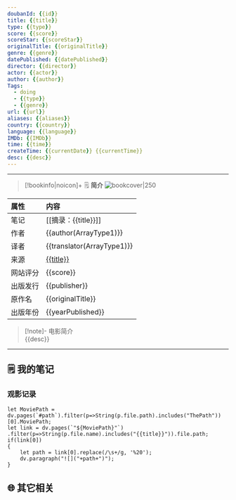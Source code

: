 ```yaml
---
doubanId: {{id}}
title: {{title}}
type: {{type}}
score: {{score}}
scoreStar: {{scoreStar}}
originalTitle: {{originalTitle}}
genre: {{genre}}
datePublished: {{datePublished}}
director: {{director}}
actor: {{actor}}
author: {{author}}
Tags:
  - doing
  - {{type}} 
  - {{genre}}
url: {{url}}
aliases: {{aliases}}
country: {{country}}
language: {{language}}
IMDb: {{IMDb}}
time: {{time}}
createTime: {{currentDate}} {{currentTime}}
desc: {{desc}}
---
```


---

> [!bookinfo|noicon]+ 🗒️ **简介**
> ![bookcover|250]( {{image}})
>
| 属性     | 内容                     |
|:-------- |:------------------------ |
| 笔记     | [[摘录：{{title}}]]      |
| 作者     | {{author(ArrayType1)}}             |
| 译者     | {{translator(ArrayType1)}}     |
| 来源     | [ {{title}} ]( {{url}} ) |
| 网站评分     | {{score}}                |
| 出版发行 | {{publisher}}        |
| 原作名   | {{originalTitle}}        |
|     出版年份    |  {{yearPublished}}                        |

> [!note]- 电影简介\
> {{desc}}
---

## 🗒️ 我的笔记

### 观影记录


```dataviewjs
let MoviePath = dv.pages(`#path`).filter(p=>String(p.file.path).includes("ThePath"))[0].MoviePath;
let link = dv.pages(`"${MoviePath}"`)
.filter(p=>String(p.file.name).includes("{{title}}")).file.path;
if(link[0])
{
	let path = link[0].replace(/\s+/g, '%20');
	dv.paragraph("![]("+path+")");
}
```

## 🌐 其它相关
